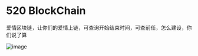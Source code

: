# 520 BlockChain
爱情区块链，让你们的爱情上链，可查询开始结束时间，可查前任，怎么建设，你们说了算

![image](https://user-images.githubusercontent.com/4415049/112142612-c5745400-8c11-11eb-8389-86b987a49be3.png)
